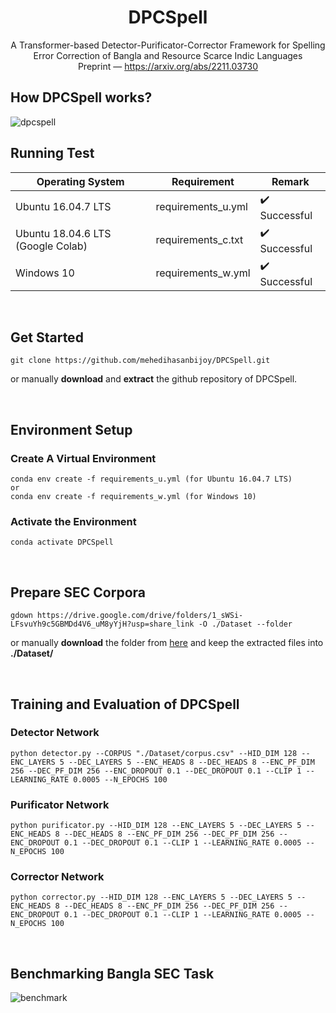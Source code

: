 <h1 align="center">DPCSpell</h1>
<p align="center">
  A Transformer-based Detector-Purificator-Corrector Framework for Spelling Error Correction of Bangla and Resource Scarce Indic Languages </br> Preprint — <a href="https://arxiv.org/abs/2211.03730" target="_blank">https://arxiv.org/abs/2211.03730</a>
</p>



<!-- ![dpcspell](https://user-images.githubusercontent.com/58245357/194469283-c7dbfc0b-391e-4214-a6a2-99b7ba2dc512.png) -->
<!-- ![DPCSpellGif2](https://user-images.githubusercontent.com/58245357/197951922-8859c491-0c8e-44b4-a8f0-4b774122a060.gif) -->
<!-- ![DPCSpellGif](https://user-images.githubusercontent.com/58245357/197949190-ebdcf496-98c3-4506-897e-b2ef9a4efc29.gif) -->

## 

## How DPCSpell works?
<!-- ![DPCSpellGif](https://user-images.githubusercontent.com/58245357/197949190-ebdcf496-98c3-4506-897e-b2ef9a4efc29.gif) -->
![dpcspell](https://user-images.githubusercontent.com/58245357/202089360-6fb3a70d-09cc-47ba-b5f5-3b100001c124.gif)

## Running Test
| Operating System  | Requirement | Remark |
| ------------- | ------------- | ------------- |
| Ubuntu 16.04.7 LTS  | requirements_u.yml  | :heavy_check_mark: Successful |
| Ubuntu 18.04.6 LTS (Google Colab)  | requirements_c.txt  | :heavy_check_mark: Successful |
| Windows 10  | requirements_w.yml  | :heavy_check_mark: Successful |

<br>

## Get Started

```
git clone https://github.com/mehedihasanbijoy/DPCSpell.git
```
or manually **download** and **extract** the github repository of DPCSpell.

<br>

## Environment Setup
### Create A Virtual Environment
```
conda env create -f requirements_u.yml (for Ubuntu 16.04.7 LTS)
or
conda env create -f requirements_w.yml (for Windows 10)
```
<!-- conda env create -f requirements_c.txt (for Ubuntu 18.04.6 LTS in Colab) -->

### Activate the Environment
```
conda activate DPCSpell
```

<br>

## Prepare SEC Corpora 
```
gdown https://drive.google.com/drive/folders/1_sWSi-LFsvuYh9c5GBMDd4V6_uM8yYjH?usp=share_link -O ./Dataset --folder
```
<p>
or manually <b>download</b> the folder from <a href="https://drive.google.com/drive/folders/1_sWSi-LFsvuYh9c5GBMDd4V6_uM8yYjH?usp=share_link" target="_blank">here</a> and keep the extracted files into <b>./Dataset/</b>
</p>

<br>

## Training and Evaluation of DPCSpell

### Detector Network

```
python detector.py --CORPUS "./Dataset/corpus.csv" --HID_DIM 128 --ENC_LAYERS 5 --DEC_LAYERS 5 --ENC_HEADS 8 --DEC_HEADS 8 --ENC_PF_DIM 256 --DEC_PF_DIM 256 --ENC_DROPOUT 0.1 --DEC_DROPOUT 0.1 --CLIP 1 --LEARNING_RATE 0.0005 --N_EPOCHS 100
```

### Purificator Network

```
python purificator.py --HID_DIM 128 --ENC_LAYERS 5 --DEC_LAYERS 5 --ENC_HEADS 8 --DEC_HEADS 8 --ENC_PF_DIM 256 --DEC_PF_DIM 256 --ENC_DROPOUT 0.1 --DEC_DROPOUT 0.1 --CLIP 1 --LEARNING_RATE 0.0005 --N_EPOCHS 100 
```

### Corrector Network

```
python corrector.py --HID_DIM 128 --ENC_LAYERS 5 --DEC_LAYERS 5 --ENC_HEADS 8 --DEC_HEADS 8 --ENC_PF_DIM 256 --DEC_PF_DIM 256 --ENC_DROPOUT 0.1 --DEC_DROPOUT 0.1 --CLIP 1 --LEARNING_RATE 0.0005 --N_EPOCHS 100 
```

<br>

## Benchmarking Bangla SEC Task

![benchmark](https://user-images.githubusercontent.com/58245357/195144459-0150f456-f06b-4aff-93f5-36b1fb76ea42.png)
